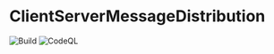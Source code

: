 # ClientServerMessageDistribution

![Build](https://github.com/pushnitsa/client-server-message-distribution/actions/workflows/build.yml/badge.svg)
![CodeQL](https://github.com/pushnitsa/client-server-message-distribution/actions/workflows/codeql-analysis.yml/badge.svg)
